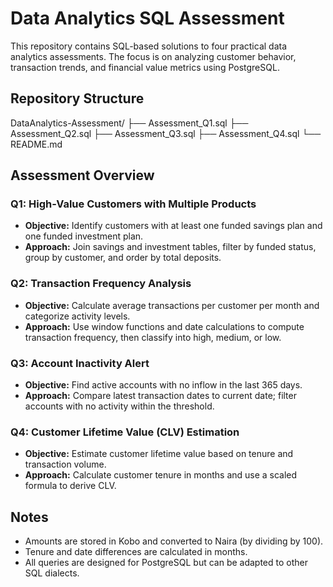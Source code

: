 # Data Analytics SQL Assessment

This repository contains SQL-based solutions to four practical data analytics assessments. The focus is on analyzing customer behavior, transaction trends, and financial value metrics using PostgreSQL.

## Repository Structure
DataAnalytics-Assessment/ 
├── Assessment_Q1.sql 
├── Assessment_Q2.sql 
├── Assessment_Q3.sql 
├── Assessment_Q4.sql 
└── README.md
## Assessment Overview

### Q1: High-Value Customers with Multiple Products
- **Objective:** Identify customers with at least one funded savings plan and one funded investment plan.
- **Approach:** Join savings and investment tables, filter by funded status, group by customer, and order by total deposits.

### Q2: Transaction Frequency Analysis
- **Objective:** Calculate average transactions per customer per month and categorize activity levels.
- **Approach:** Use window functions and date calculations to compute transaction frequency, then classify into high, medium, or low.

### Q3: Account Inactivity Alert
- **Objective:** Find active accounts with no inflow in the last 365 days.
- **Approach:** Compare latest transaction dates to current date; filter accounts with no activity within the threshold.

### Q4: Customer Lifetime Value (CLV) Estimation
- **Objective:** Estimate customer lifetime value based on tenure and transaction volume.
- **Approach:** Calculate customer tenure in months and use a scaled formula to derive CLV.

## Notes
- Amounts are stored in Kobo and converted to Naira (by dividing by 100).
- Tenure and date differences are calculated in months.
- All queries are designed for PostgreSQL but can be adapted to other SQL dialects.
